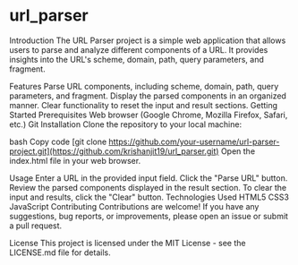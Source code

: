 # url_parser

Introduction
The URL Parser project is a simple web application that allows users to parse and analyze different components of a URL. It provides insights into the URL's scheme, domain, path, query parameters, and fragment.

Features
Parse URL components, including scheme, domain, path, query parameters, and fragment.
Display the parsed components in an organized manner.
Clear functionality to reset the input and result sections.
Getting Started
Prerequisites
Web browser (Google Chrome, Mozilla Firefox, Safari, etc.)
Git
Installation
Clone the repository to your local machine:

bash
Copy code
[git clone https://github.com/your-username/url-parser-project.git](https://github.com/krishanjit19/url_parser.git)
Open the index.html file in your web browser.

Usage
Enter a URL in the provided input field.
Click the "Parse URL" button.
Review the parsed components displayed in the result section.
To clear the input and results, click the "Clear" button.
Technologies Used
HTML5
CSS3
JavaScript
Contributing
Contributions are welcome! If you have any suggestions, bug reports, or improvements, please open an issue or submit a pull request.

License
This project is licensed under the MIT License - see the LICENSE.md file for details.
